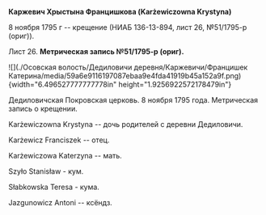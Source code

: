 **Каржевич Хрыстына Францишкова (Karżewiczowna Krystyna)**

8 ноября 1795 г -- крещение (НИАБ 136-13-894, лист 26, №51/1795-р
(ориг)).

Лист 26. **Метрическая запись №51/1795-р (ориг).**

![](./Осовская волость/Дедиловичи деревня/Каржевичи/Францишек Катерина/media/59a6e9116197087ebaa9e4fda41919b45a152a9f.png){width="6.496527777777778in"
height="1.9256922572178479in"}

Дедиловичская Покровская церковь. 8 ноября 1795 года. Метрическая запись
о крещении.

Karżewiczowna Krystyna -- дочь родителей с деревни Дедиловичи.

Karżewicz Franciszek -- отец.

Karżewiczowa Katerzyna -- мать.

Szyło Stanisław - кум.

Słabkowska Teresa - кума.

Jazgunowicz Antoni -- ксёндз.
